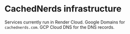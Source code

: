 # CachedNerds infrastructure

Services currently run in Render Cloud. Google Domains for `cachednerds.com`.  GCP Cloud DNS for the DNS records.
